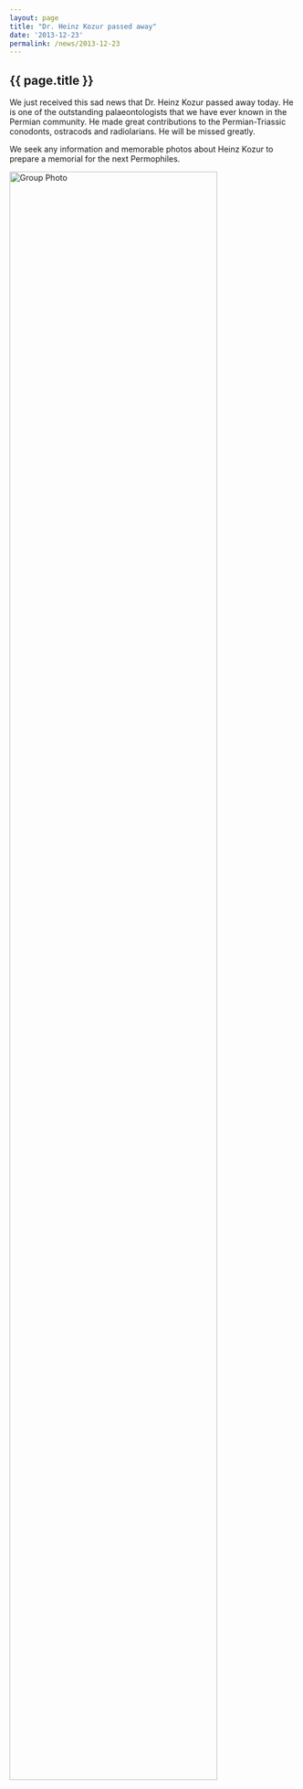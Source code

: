 ```yaml
---
layout: page
title: "Dr. Heinz Kozur passed away"
date: '2013-12-23'
permalink: /news/2013-12-23
---
```


## {{ page.title }}

We just received this sad news that Dr. Heinz Kozur passed away today. He is one of the outstanding palaeontologists that we have ever known in the Permian community. He made great contributions to the Permian-Triassic conodonts, ostracods and radiolarians.  He will be missed greatly.

We seek any information and memorable photos about Heinz Kozur to prepare a memorial for the next Permophiles.

<img src="https://stratigraphy.org/subcommission-permian/images/20131223104920125.jpg" alt="Group Photo" style="width:85%" />
